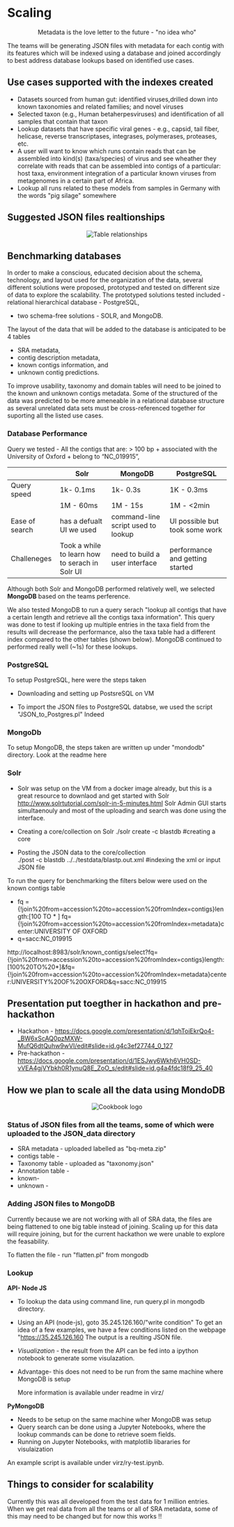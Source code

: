 
# Scaling 
<p align="center"> Metadata is the love letter to the future - "no idea who"</p>

The teams will be generating JSON files with metadata for each contig with its features which will be indexed using a database and joined accordingly to best address database lookups based on identified use cases. 

## Use cases supported with the indexes created 
- Datasets sourced from human gut: identified viruses,drilled down into known taxonomies and related families; and novel viruses
- Selected taxon (e.g., Human betaherpesviruses) and identification of all samples that contain that taxon
- Lookup datasets that have specific viral genes - e.g., capsid, tail fiber, helicase, reverse transcriptases, integrases, polymerases, proteases, etc.
- A user will want to know which runs contain reads that can be assembled into kind(s) (taxa/species) of virus and see wheather they correlate with reads that can be assembled into contigs of a particular: host taxa, environment integration of a particular known viruses from metagenomes in a certain part of Africa.
- Lookup all runs related to these models from samples in Germany with the words "pig silage" somewhere 

## Suggested JSON files realtionships
<p align="center">
  <img src="https://github.com/NCBI-Hackathons/VirusDiscoveryProject/blob/master/ScalableIndex/hack.png?raw=true" alt="Table relationships"/>
</p>
  
## Benchmarking databases 

In order to make a conscious, educated decision about the schema, technology, and layout used for the organization of the data, several different solutions were proposed, prototyped and tested on different size of data to explore the scalability. The prototyped solutions tested included  - relational hierarchical database - PostgreSQL, 
- two schema-free solutions - SOLR, and MongoDB. 

The layout of the data that will be added to the database is anticipated to be  4 tables 
- SRA metadata, 
- contig description metadata, 
- known contigs information, and 
- unknown contig predictions. 

To improve usability, taxonomy and domain tables will need to be joined to the known and unknown contigs metadata. Some of the structured of the data was predicted to be more ameneable in a relational database structure as several unrelated data sets must be cross-referenced together for suporting all the listed use cases. 

###  Database Performance 
Query we tested - All the contigs that are: > 100 bp + associated with the University of Oxford + belong to “NC_019915”,

|               | Solr         | MongoDB     | PostgreSQL  |
| ------------- | ------------- |-------------|-------------|
| Query speed   | 1k- 0.1ms     |1k- 0.3s     | 1K - 0.3ms  |
|               | 1M - 60ms     |1M - 15s     | 1M - <2min  |
|Ease of search | has a defualt UI we used| command-line script used to lookup | UI possible but took some work |  
|Challeneges    | Took a while to learn how to serach in Solr UI | need to build a user interface  | performance and getting started| 

Although both Solr and MongoDB performed relatively well, we selected **MongoDB** based on the teams perference. 

We also tested MongoDB to run a query serach "lookup all contigs that have a certain length and retrieve all the contigs taxa information". This query was done to test if looking up multiple entries in the taxa field from the results will decrease the performance, also the taxa table had a different index compared to the other tables (shown below). MongoDB continued to performed really well (~1s) for these lookups. 

### PostgreSQL 
To setup PostgreSQL, here were the steps taken 
- Downloading and setting up PostsreSQL on VM 

- To import the JSON files to PostgreSQL databse, we used the script "JSON_to_Postgres.pl"
Indeed 

### MongoDb 
To setup MongoDB, the steps taken are written up under "mondodb" directory. Look at the readme here 

### Solr 
- Solr was setup on the VM from a docker image already, but this is a great resource to downlaod and get started with Solr http://www.solrtutorial.com/solr-in-5-minutes.html
Solr Admin GUI starts simultaenouly and most of the uploading and search was done using the interface. 

- Creating a core/collection on Solr 
./solr create -c blastdb #creating a core 
- Posting the JSON data to the core/collection  
./post -c blastdb ../../testdata/blastp.out.xml #indexing the xml or input JSON file 

To run the query for benchmarking the filters below were used on the known contigs table
- fq ={!join%20from=accession%20to=accession%20fromIndex=contigs}length:[100 TO * ]
  fq={!join%20from=accession%20to=accession%20fromIndex=metadata}center:UNIVERSITY OF OXFORD
- q=sacc:NC_019915

http://localhost:8983/solr/known_contigs/select?fq={!join%20from=accession%20to=accession%20fromIndex=contigs}length:[100%20TO%20*]&fq={!join%20from=accession%20to=accession%20fromIndex=metadata}center:UNIVERSITY%20OF%20OXFORD&q=sacc:NC_019915


## Presentation put toegther in hackathon and pre-hackathon ##
- Hackathon - https://docs.google.com/presentation/d/1qhToiEkrQo4-_BW6xScAQ0pzMXW-MufQ6dtQuhw9wVI/edit#slide=id.g4c3ef27744_0_127
- Pre-hackathon - https://docs.google.com/presentation/d/1ESJwy6Wkh6VH0SD-vVEA4gjVYbkh0R1ynuQ8E_ZoO_s/edit#slide=id.g4a4fdc18f9_25_40

## How we plan to scale all the data using MondoDB
<p align="center">
  <img src="logo2.png?raw=true" alt="Cookbook logo"/>
</p>

### Status of JSON files from all the teams, some of which were uploaded to the JSON_data directory
- SRA metadata - uploaded labelled as "bq-meta.zip"
- contigs table - 
- Taxonomy table - uploaded as "taxonomy.json"
- Annotation table - 
- known- 
- unknown -  

### Adding JSON files to MongoDB 
Currently because we are not working with all of SRA data, the files are being flattened to one big table instead of joining. Scaling up for this data will require joining, but for the current hackathon we were unable to explore the feasability. 

To flatten the file - run "flatten.pl" from mongodb 

### Lookup 
**API- Node JS**
- To lookup the data using command line, run query.pl in mongodb directory. 
- Using an API (node-js), goto 35.245.126.160/"write condition" 
  To get an idea of a few examples, we have a few conditions listed on the webpage "https://35.245.126.160
  The output is a reulting JSON file. 
- *Visualization* - the result from the API can be fed into a ipython notebook to generate some visulazation.
- Advantage- this does not need to be run from the same machine where MongoDB is setup

  More information is available under readme in virz/
  
**PyMongoDB**
- Needs to be setup on the same machine wher MongoDB was setup 
- Query search can be done using a Jupyter Notebooks, where the lookup commands can be done to retrieve soem fields. 
- Running on Jupyter Notebooks, with matplotlib libararies for visulaization 

An example script is available under virz/ry-test.ipynb.

## Things to consider for scalability ##
Currently this was all developed from the test data for 1 million entries. When we get real data from all the teams or all of SRA metadata, some of this may need to be changed but for now this works !! 
